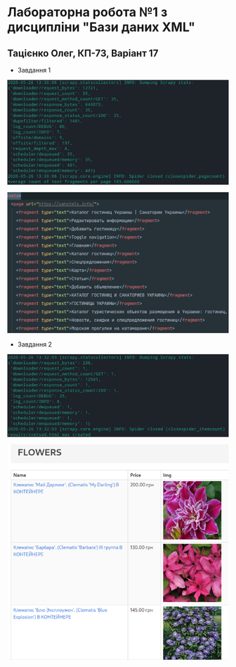 # Лабораторна робота №1 з дисципліни "Бази даних XML"
## Тацієнко Олег, КП-73, Варіант 17

- Завдання 1

![](results/task1_console.png)

![](results/task1_file.png)

- Завдання 2

![](results/task2_console.png)

![](results/task2_file.png)